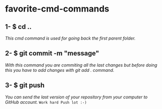 # favorite-cmd-commands
## **1- $ cd ..**

*This cmd command is used for going back the first parent folder.*

## **2- $ git commit -m "message"**

*With this command you are commiting all the last changes but before doing this you have to add changes with git add . command.*

## **3- $ git push**

*You can send the last version of your repository from your computer to GitHub account.* `Work hard Push lot :-)`
